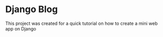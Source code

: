 # Django Blog
This project was created for a quick tutorial on how to create a mini web app on Django 
